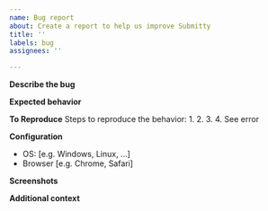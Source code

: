 ```yaml
---
name: Bug report
about: Create a report to help us improve Submitty
title: ''
labels: bug
assignees: ''

---
```


**Describe the bug**
<!-- A clear and concise description of what the bug is. -->

**Expected behavior**
<!-- A clear and concise description of what you expected to happen. -->

**To Reproduce**
Steps to reproduce the behavior:
1. 
2. 
3. 
4. See error

**Configuration**
 - OS: [e.g. Windows, Linux, ...]
 - Browser [e.g. Chrome, Safari]

**Screenshots**
<!-- If applicable, add screenshots to help explain your problem. -->

**Additional context**
<!-- Add any other context about the problem here. -->
